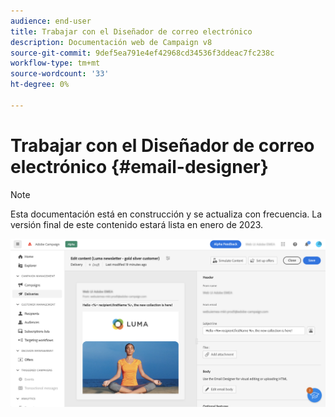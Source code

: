 ```yaml
---
audience: end-user
title: Trabajar con el Diseñador de correo electrónico
description: Documentación web de Campaign v8
source-git-commit: 9def5ea791e4ef42968cd34536f3ddeac7fc238c
workflow-type: tm+mt
source-wordcount: '33'
ht-degree: 0%

---
```


# Trabajar con el Diseñador de correo electrónico {#email-designer}

>[!NOTE]
>
>Esta documentación está en construcción y se actualiza con frecuencia. La versión final de este contenido estará lista en enero de 2023.



![](assets/content-dashboard.png)

<!--
Acrite same as AJO but little diff:
no offers (offer component specific to AJO) -> need to use perso
perso is not acrite. icons are not the same as AJO: recipient, offers (define offer with code), content blocks (not in AJO). 
rest of design similar to AJO
dynamic content not in alpha
-->